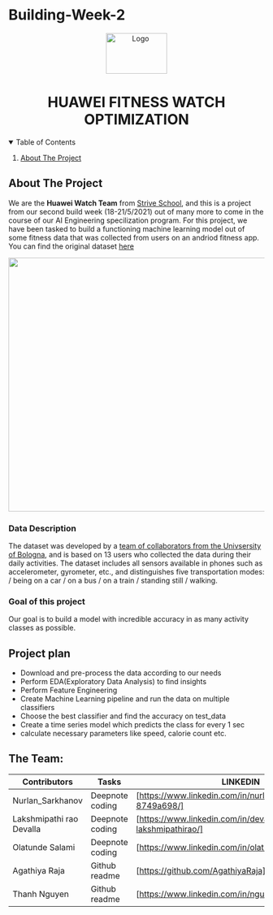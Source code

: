 # Building-Week-2

<!-- PROJECT LOGO -->
<p align="center">
  <a href="https://github.com/othneildrew/Best-README-Template">
    <img src="https://www.saggiamente.com/wp-content/uploads/2019/08/newlogoandroid.png" alt="Logo" width="120" height="80">
  </a>

  <h1 align="center">HUAWEI FITNESS WATCH OPTIMIZATION</h1>


<!-- TABLE OF CONTENTS -->
<details open="open">
  <summary>Table of Contents</summary>
  <ol>
    <li>
      <a href="#about-the-project">About The Project</a>
    </li>
  </ol>
</details>



<!-- ABOUT THE PROJECT -->
## About The Project
We are the **Huawei Watch Team** from [Strive School](https://strive.school/), and this is a project from our second build week (18-21/5/2021) out of many more to come in the course of our AI Engineering specilization program. For this project, we have been tasked to build a functioning machine learning model out of some fitness data that was collected from users on an andriod fitness app. You can find the original dataset [here](https://tempesta.cs.unibo.it/projects/us-tm2017/download.html)


<img src="https://user-images.githubusercontent.com/27528504/119107723-cb26c400-ba1f-11eb-8bb6-77ba3ff42570.png" width="600" height="500">




<!-- GETTING STARTED -->

### Data Description

The dataset was developed by a [team of collaborators from the Univsersity of Bologna](https://tempesta.cs.unibo.it/projects/us-tm2017/tutorial.html#raw_data), and is based on 13 users who collected the data during their daily activities. The dataset includes all sensors available in phones such as accelerometer, gyrometer, etc., and distinguishes five transportation modes: 
/ being on a car
/ on a bus
/ on a train
/ standing still
/ walking.


### Goal of this project
Our goal is to build a model with incredible accuracy in as many activity classes as possible.  


## Project plan

* Download and pre-process the data according to our needs
* Perform EDA(Exploratory Data Analysis) to find insights
* Perform Feature Engineering
* Create Machine Learning pipeline and run the data on multiple classifiers
* Choose the best classifier and find the accuracy on test_data
* Create a time series model which predicts the class for every 1 sec
* calculate necessary parameters like speed, calorie count etc.




<!-- CONTACT -->
## The Team:

| Contributors | Tasks | LINKEDIN|
| ------ | ------ | ------ |
| Nurlan_Sarkhanov | Deepnote coding| [https://www.linkedin.com/in/nurlan-sarkhanov-8749a698/]|
| Lakshmipathi rao Devalla| Deepnote coding | [https://www.linkedin.com/in/devalla-lakshmipathirao/] |
| Olatunde Salami  | Deepnote coding | [https://www.linkedin.com/in/olatunde-salami/] |
| Agathiya Raja | Github readme | [https://github.com/AgathiyaRaja]|
| Thanh Nguyen | Github readme | [https://www.linkedin.com/in/nguyenphuocxuanthanh/ |



